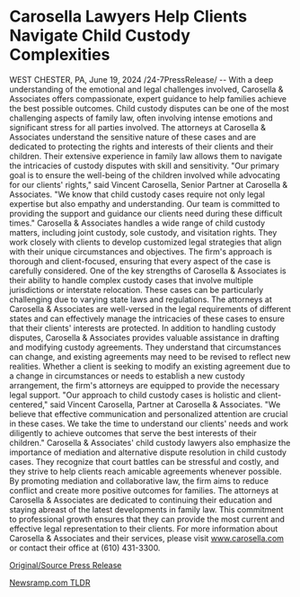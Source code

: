 # Carosella Lawyers Help Clients Navigate Child Custody Complexities

WEST CHESTER, PA, June 19, 2024 /24-7PressRelease/ -- With a deep understanding of the emotional and legal challenges involved, Carosella & Associates offers compassionate, expert guidance to help families achieve the best possible outcomes.  Child custody disputes can be one of the most challenging aspects of family law, often involving intense emotions and significant stress for all parties involved. The attorneys at Carosella & Associates understand the sensitive nature of these cases and are dedicated to protecting the rights and interests of their clients and their children. Their extensive experience in family law allows them to navigate the intricacies of custody disputes with skill and sensitivity.  "Our primary goal is to ensure the well-being of the children involved while advocating for our clients' rights," said Vincent Carosella, Senior Partner at Carosella & Associates. "We know that child custody cases require not only legal expertise but also empathy and understanding. Our team is committed to providing the support and guidance our clients need during these difficult times."  Carosella & Associates handles a wide range of child custody matters, including joint custody, sole custody, and visitation rights. They work closely with clients to develop customized legal strategies that align with their unique circumstances and objectives. The firm's approach is thorough and client-focused, ensuring that every aspect of the case is carefully considered.  One of the key strengths of Carosella & Associates is their ability to handle complex custody cases that involve multiple jurisdictions or interstate relocation. These cases can be particularly challenging due to varying state laws and regulations. The attorneys at Carosella & Associates are well-versed in the legal requirements of different states and can effectively manage the intricacies of these cases to ensure that their clients' interests are protected.  In addition to handling custody disputes, Carosella & Associates provides valuable assistance in drafting and modifying custody agreements. They understand that circumstances can change, and existing agreements may need to be revised to reflect new realities. Whether a client is seeking to modify an existing agreement due to a change in circumstances or needs to establish a new custody arrangement, the firm's attorneys are equipped to provide the necessary legal support.  "Our approach to child custody cases is holistic and client-centered," said Vincent Carosella, Partner at Carosella & Associates. "We believe that effective communication and personalized attention are crucial in these cases. We take the time to understand our clients' needs and work diligently to achieve outcomes that serve the best interests of their children."  Carosella & Associates' child custody lawyers also emphasize the importance of mediation and alternative dispute resolution in child custody cases. They recognize that court battles can be stressful and costly, and they strive to help clients reach amicable agreements whenever possible. By promoting mediation and collaborative law, the firm aims to reduce conflict and create more positive outcomes for families.  The attorneys at Carosella & Associates are dedicated to continuing their education and staying abreast of the latest developments in family law. This commitment to professional growth ensures that they can provide the most current and effective legal representation to their clients.  For more information about Carosella & Associates and their services, please visit www.carosella.com or contact their office at (610) 431-3300. 

[Original/Source Press Release](https://www.24-7pressrelease.com/press-release/511792/carosella-lawyers-help-clients-navigate-child-custody-complexities) 

[Newsramp.com TLDR](https://newsramp.com/None) 